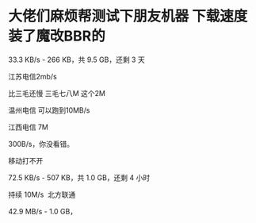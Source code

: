 # 大佬们麻烦帮测试下朋友机器 下载速度 装了魔改BBR的


33.3 KB/s - 266 KB，共 9.5 GB，还剩 3 天<br />


江苏电信2mb/s

比三毛还慢 三毛七八M 这个2M<img src="static/image/smiley/default/lol.gif" smilieid="12" border="0" alt="" />

温州电信 可以跑到10MB/s

江西电信 7M<br />


300B/s，你没看错。

移动打不开

72.5 KB/s - 507 KB，共 1.0 GB，还剩 4 小时

持续 10M/s&nbsp;&nbsp;北方联通

42.9 MB/s - 1.0 GB，
